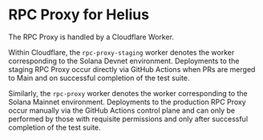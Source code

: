 # RPC Proxy for Helius

The RPC Proxy is handled by a Cloudflare Worker.

Within Cloudflare, the `rpc-proxy-staging` worker denotes the worker corresponding to the Solana Devnet environment. Deployments to the staging RPC Proxy occur directly via GitHub Actions when PRs are merged to Main and on successful completion of the test suite.

Similarly, the `rpc-proxy` worker denotes the worker corresponding to the Solana Mainnet environment. Deployments to the production RPC Proxy occur manually via the GitHub Actions control plane and can only be performed by those with requisite permissions and only after successful completion of the test suite.